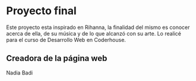 <h1>Proyecto final</h1>
Este proyecto esta inspirado en Rihanna, la finalidad del mismo es conocer acerca de ella, de su música y de lo que alcanzó con su arte. 
Lo realicé para el curso de Desarrollo Web en Coderhouse.

<h2>Creadora de la página web</h2>
Nadia Badi
